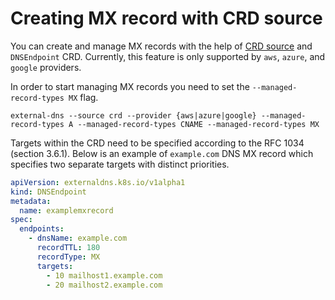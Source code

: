 # Creating MX record with CRD source

You can create and manage MX records with the help of [CRD source](/docs/contributing/crd-source.md)
and `DNSEndpoint` CRD. Currently, this feature is only supported by `aws`, `azure`, and `google` providers.

In order to start managing MX records you need to set the `--managed-record-types MX` flag.

```console
external-dns --source crd --provider {aws|azure|google} --managed-record-types A --managed-record-types CNAME --managed-record-types MX
```

Targets within the CRD need to be specified according to the RFC 1034 (section 3.6.1). Below is an example of
`example.com` DNS MX record which specifies two separate targets with distinct priorities.

```yaml
apiVersion: externaldns.k8s.io/v1alpha1
kind: DNSEndpoint
metadata:
  name: examplemxrecord
spec:
  endpoints:
    - dnsName: example.com
      recordTTL: 180
      recordType: MX
      targets:
        - 10 mailhost1.example.com
        - 20 mailhost2.example.com
```
